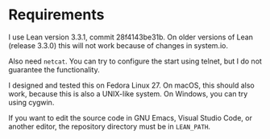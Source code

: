 # Requirements

I use Lean version 3.3.1, commit 28f4143be31b. On older versions of Lean (release 3.3.0) this will not work because of changes in system.io.

Also need `netcat`. You can try to configure the start using telnet, but I do not guarantee the functionality.

I designed and tested this on Fedora Linux 27. On macOS, this should also work, because this is also a UNIX-like system. On Windows, you can try using cygwin.

If you want to edit the source code in GNU Emacs, Visual Studio Code, or another editor, the repository directory must be in `LEAN_PATH`.
